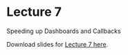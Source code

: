 # Lecture 7

Speeding up Dashboards and Callbacks

Download slides for [Lecture 7 here](https://github.com/ubco-mds-2020/data_551/raw/master/2021-03-15%20-%20Speeding%20up%20Dashboards%20and%20Callbacks.pdf).